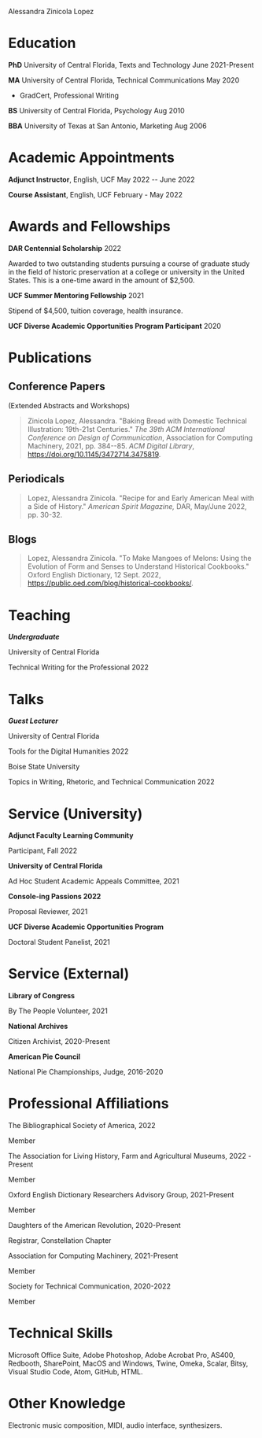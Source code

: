 Alessandra Zinicola Lopez

# Education

**PhD** University of Central Florida, Texts and Technology June
2021-Present

**MA** University of Central Florida, Technical Communications May 2020

-   GradCert, Professional Writing

**BS** University of Central Florida, Psychology Aug 2010

**BBA** University of Texas at San Antonio, Marketing Aug 2006

# Academic Appointments

**Adjunct Instructor**, English, UCF May 2022 -- June 2022

**Course Assistant**, English, UCF February - May 2022

# Awards and Fellowships

**DAR Centennial Scholarship** 2022

Awarded to two outstanding students pursuing a course of graduate study
in the field of historic preservation at a college or university in the
United States. This is a one-time award in the amount of \$2,500.

**UCF Summer Mentoring Fellowship** 2021

Stipend of \$4,500, tuition coverage, health insurance. 

**UCF Diverse Academic Opportunities Program Participant** 2020

# Publications

## Conference Papers

(Extended Abstracts and Workshops)

> Zinicola Lopez, Alessandra. "Baking Bread with Domestic Technical
> Illustration: 19th-21st Centuries." *The 39th ACM International
> Conference on Design of Communication*, Association for Computing
> Machinery, 2021, pp. 384--85. *ACM Digital Library*,
> <https://doi.org/10.1145/3472714.3475819>.

## Periodicals

> Lopez, Alessandra Zinicola. "Recipe for and Early American Meal with a
> Side of History." *American Spirit Magazine,* DAR, May/June 2022, pp.
> 30-32.

## Blogs

> Lopez, Alessandra Zinicola. "To Make Mangoes of Melons: Using the
> Evolution of Form and Senses to Understand Historical Cookbooks."
> Oxford English Dictionary, 12 Sept. 2022,
> <https://public.oed.com/blog/historical-cookbooks/>.

# Teaching

***Undergraduate***

University of Central Florida

Technical Writing for the Professional 2022

# Talks

***Guest Lecturer***

University of Central Florida

Tools for the Digital Humanities 2022

Boise State University

Topics in Writing, Rhetoric, and Technical Communication 2022

# Service (University)

**Adjunct Faculty Learning Community**

Participant, Fall 2022

**University of Central Florida**

Ad Hoc Student Academic Appeals Committee, 2021

**Console-ing Passions 2022**

Proposal Reviewer, 2021

**UCF Diverse Academic Opportunities Program**

Doctoral Student Panelist, 2021

# Service (External)

**Library of Congress**

By The People Volunteer, 2021

**National Archives**

Citizen Archivist, 2020-Present

**American Pie Council**

National Pie Championships, Judge, 2016-2020

# Professional Affiliations

The Bibliographical Society of America, 2022

Member

The Association for Living History, Farm and Agricultural Museums, 2022
-Present

Member

Oxford English Dictionary Researchers Advisory Group, 2021-Present

Member

Daughters of the American Revolution, 2020-Present

Registrar, Constellation Chapter

Association for Computing Machinery, 2021-Present

Member

Society for Technical Communication, 2020-2022

Member

# Technical Skills

Microsoft Office Suite, Adobe Photoshop, Adobe Acrobat Pro, AS400,
Redbooth, SharePoint, MacOS and Windows, Twine, Omeka, Scalar, Bitsy,
Visual Studio Code, Atom, GitHub, HTML.

# Other Knowledge

Electronic music composition, MIDI, audio interface, synthesizers.
